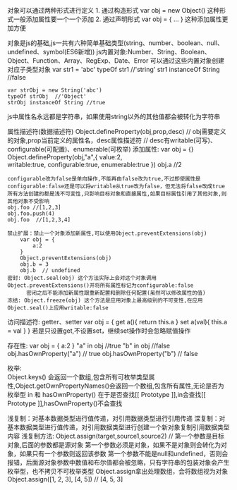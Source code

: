 对象可以通过两种形式进行定义
    1. 通过构造形式
        var obj = new Object()
        这种形式一般添加属性要一个一个添加
    2. 通过声明形式
        var obj = {
            ...
        }
        这种添加属性更加方便

对象是js的基础,js一共有六种简单基础类型(string、number、boolean、null、undefined、symbol(ES6新增))
js内置对象:Number、String、Boolean、Object、Function、Array、RegExp、Date、Error
可以通过这些内置对象创建对应子类型对象
    var str1 = 'abc'
    typeOf str1 //'string'
    str1 instanceOf String  //false

    var strObj = new String('abc')
    typeOf strObj  //'Object'
    strObj instanceOf String //true
js中属性名永远都是字符串，如果使用string以外的其他值都会被转化为字符串

属性描述符(数据描述符)
    Object.defineProperty(obj,prop,desc)
    // obj需要定义的对象,prop当前定义的属性名，desc属性描述符
    // desc有writable(可写)、configurable(可配置)、enumerable(可枚举) 
    添加属性:
        var obj = {}
        Object.defineProperty(obj,"a",{
            value:2,    
            writable:true,
            configurable:true,
            enumerable:true
        })
        obj.a  //2

    configurable改为false是单向操作,不能再由false改为true,不过即使属性是configurable:false还是可以将writable从true改为false，但无法将false改成true
    所有方法创建的都是浅不可变性,只影响目标对象和直接属性,如果目标属性引用了其他对象,则其他对象不受影响
    obj.foo //[1,2,3]
    obj.foo.push(4)
    obj.foo  //[1,2,3,4]

    禁止扩展：禁止一个对象添加新属性,可以使用Object.preventExtensions(obj)
        var obj = {
            a:2
        }
        Object.preventExtensions(obj)
        obj.b = 3
        obj.b  // undefined
    密封: Object.seal(obj) 这个方法实际上会对这个对象调用Object.preventExtensions()并将所有属性标记为configurable:false
          密闭之后不能添加新属性跟重新配置和删除任何配置(虽然可以修改属性的值)
    冻结: Object.freeze(obj) 这个方法是应用对象上最高级别的不可变性,在应用Object.seal()上应用writable:false

访问描述符: getter、setter
        var obj = {
            get a(){
                return this.a
            }
            set a(val){
                this.a  = val
            }
        }
        若是只设置get,不设置set，继续set操作时会忽略赋值操作

存在性: 
        var obj = {
            a:2
        }
        "a" in obj  //true
        "b" in obj //false
        obj.hasOwnProperty("a") // true
        obj.hasOwnProperty("b") // false

枚举:       
        Object.keys() 会返回一个数组,包含所有可枚举类型属性,Object.getOwnPropertyNames()会返回一个数组,包含所有属性,无论是否为枚举型
        in 和 hasOwnProperty() 在于是否查找[[ Prototype ]],in会查找[[ Prototype ]],hasOwnProperty()不会查找




浅复制：对基本数据类型进行值传递，对引用数据类型进行引用传递
深复制：对基本数据类型进行值传递，对引用数据类型进行创建一个新对象复制引用数据类型内容
浅复制方法:
    Object.assign(target,source1,source2)  // 第一个参数是目标对象,后面的参数都是源对象
    第一个参数必须是对象，如果不是对象则会转化为对象，如果只有一个参数则返回该参数
    第一个参数不能是null和undefined，否则会报错，后面源对象参数中数值和布尔值都会被忽略，只有字符串的包装对象会产生枚举型，也不拷贝不可枚举类型
    Object.assign拿出处理数组，会将数组视为对象
    Object.assign([1, 2, 3], [4, 5])
    // [4, 5, 3]
